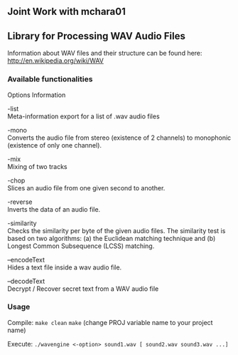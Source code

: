 ## Joint Work with mchara01

## Library for Processing WAV Audio Files

Information about WAV files and their structure can be found here: http://en.wikipedia.org/wiki/WAV

### Available functionalities
Options   Information

-list<br />Meta-information export for a list of .wav audio files

-mono<br />Converts the audio file from stereo (existence of 2 channels) to monophonic (existence of only one channel). 

-mix<br />Mixing of two tracks

-chop<br />Slices an audio file from one given second to another.

-reverse<br />Inverts the data of an audio file.

-similarity<br />Checks the similarity per byte of the given audio files. The similarity test is based on two algorithms: (a) the Euclidean matching technique and (b) Longest Common Subsequence (LCSS) matching.

–encodeText<br />Hides a text file inside a wav audio file.

–decodeText<br />Decrypt / Recover secret text from a WAV audio file

### Usage
Compile: 
`make clean`
`make`
(change PROJ variable name to your project name)

Execute:
`./wavengine <-option> sound1.wav [ sound2.wav sound3.wav ...]`
